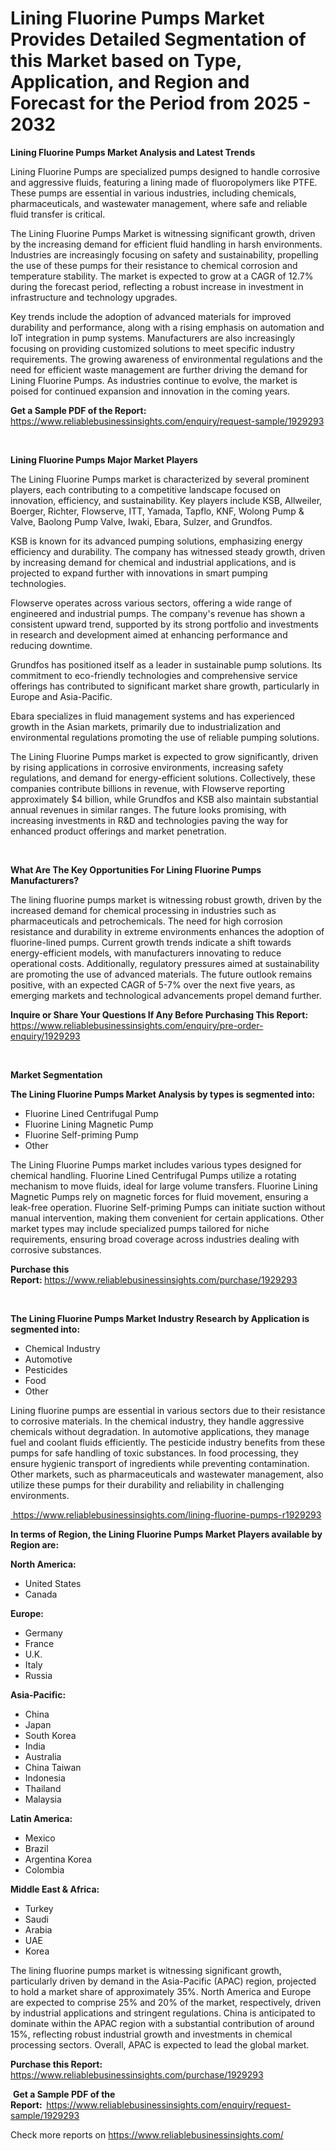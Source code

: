 <p><h1>Lining Fluorine Pumps Market Provides Detailed Segmentation of this Market based on Type, Application, and Region and Forecast for the Period from 2025 - 2032</h1></p><p><strong>Lining Fluorine Pumps Market Analysis and Latest Trends</strong></p>
<p><p>Lining Fluorine Pumps are specialized pumps designed to handle corrosive and aggressive fluids, featuring a lining made of fluoropolymers like PTFE. These pumps are essential in various industries, including chemicals, pharmaceuticals, and wastewater management, where safe and reliable fluid transfer is critical.</p><p>The Lining Fluorine Pumps Market is witnessing significant growth, driven by the increasing demand for efficient fluid handling in harsh environments. Industries are increasingly focusing on safety and sustainability, propelling the use of these pumps for their resistance to chemical corrosion and temperature stability. The market is expected to grow at a CAGR of 12.7% during the forecast period, reflecting a robust increase in investment in infrastructure and technology upgrades.</p><p>Key trends include the adoption of advanced materials for improved durability and performance, along with a rising emphasis on automation and IoT integration in pump systems. Manufacturers are also increasingly focusing on providing customized solutions to meet specific industry requirements. The growing awareness of environmental regulations and the need for efficient waste management are further driving the demand for Lining Fluorine Pumps. As industries continue to evolve, the market is poised for continued expansion and innovation in the coming years.</p></p>
<p><strong>Get a Sample PDF of the Report:&nbsp;</strong> <a href="https://www.reliablebusinessinsights.com/enquiry/request-sample/1929293?utm_campaign=101&utm_medium=2&utm_source=Github&utm_content=ia&utm_term=16012025&utm_id=lining-fluorine-pumps">https://www.reliablebusinessinsights.com/enquiry/request-sample/1929293</a></p>
<p>&nbsp;</p>
<p><strong>Lining Fluorine Pumps Major Market Players</strong></p>
<p><p>The Lining Fluorine Pumps market is characterized by several prominent players, each contributing to a competitive landscape focused on innovation, efficiency, and sustainability. Key players include KSB, Allweiler, Boerger, Richter, Flowserve, ITT, Yamada, Tapflo, KNF, Wolong Pump & Valve, Baolong Pump Valve, Iwaki, Ebara, Sulzer, and Grundfos. </p><p>KSB is known for its advanced pumping solutions, emphasizing energy efficiency and durability. The company has witnessed steady growth, driven by increasing demand for chemical and industrial applications, and is projected to expand further with innovations in smart pumping technologies. </p><p>Flowserve operates across various sectors, offering a wide range of engineered and industrial pumps. The company's revenue has shown a consistent upward trend, supported by its strong portfolio and investments in research and development aimed at enhancing performance and reducing downtime.</p><p>Grundfos has positioned itself as a leader in sustainable pump solutions. Its commitment to eco-friendly technologies and comprehensive service offerings has contributed to significant market share growth, particularly in Europe and Asia-Pacific. </p><p>Ebara specializes in fluid management systems and has experienced growth in the Asian markets, primarily due to industrialization and environmental regulations promoting the use of reliable pumping solutions.</p><p>The Lining Fluorine Pumps market is expected to grow significantly, driven by rising applications in corrosive environments, increasing safety regulations, and demand for energy-efficient solutions. Collectively, these companies contribute billions in revenue, with Flowserve reporting approximately $4 billion, while Grundfos and KSB also maintain substantial annual revenues in similar ranges. The future looks promising, with increasing investments in R&D and technologies paving the way for enhanced product offerings and market penetration.</p></p>
<p>&nbsp;</p>
<p><strong>What Are The Key Opportunities For Lining Fluorine Pumps Manufacturers?</strong></p>
<p><p>The lining fluorine pumps market is witnessing robust growth, driven by the increased demand for chemical processing in industries such as pharmaceuticals and petrochemicals. The need for high corrosion resistance and durability in extreme environments enhances the adoption of fluorine-lined pumps. Current growth trends indicate a shift towards energy-efficient models, with manufacturers innovating to reduce operational costs. Additionally, regulatory pressures aimed at sustainability are promoting the use of advanced materials. The future outlook remains positive, with an expected CAGR of 5-7% over the next five years, as emerging markets and technological advancements propel demand further.</p></p>
<p><strong>Inquire or Share Your Questions If Any Before Purchasing This Report:</strong> <a href="https://www.reliablebusinessinsights.com/enquiry/pre-order-enquiry/1929293?utm_campaign=101&utm_medium=2&utm_source=Github&utm_content=ia&utm_term=16012025&utm_id=lining-fluorine-pumps">https://www.reliablebusinessinsights.com/enquiry/pre-order-enquiry/1929293</a></p>
<p>&nbsp;</p>
<p><strong>Market Segmentation</strong></p>
<p><strong>The Lining Fluorine Pumps Market Analysis by types is segmented into:</strong></p>
<p><ul><li>Fluorine Lined Centrifugal Pump</li><li>Fluorine Lining Magnetic Pump</li><li>Fluorine Self-priming Pump</li><li>Other</li></ul></p>
<p><p>The Lining Fluorine Pumps market includes various types designed for chemical handling. Fluorine Lined Centrifugal Pumps utilize a rotating mechanism to move fluids, ideal for large volume transfers. Fluorine Lining Magnetic Pumps rely on magnetic forces for fluid movement, ensuring a leak-free operation. Fluorine Self-priming Pumps can initiate suction without manual intervention, making them convenient for certain applications. Other market types may include specialized pumps tailored for niche requirements, ensuring broad coverage across industries dealing with corrosive substances.</p></p>
<p><strong>Purchase this Report:&nbsp;</strong><a href="https://www.reliablebusinessinsights.com/purchase/1929293?utm_campaign=101&utm_medium=2&utm_source=Github&utm_content=ia&utm_term=16012025&utm_id=lining-fluorine-pumps">https://www.reliablebusinessinsights.com/purchase/1929293</a></p>
<p>&nbsp;</p>
<p><strong>The Lining Fluorine Pumps Market Industry Research by Application is segmented into:</strong></p>
<p><ul><li>Chemical Industry</li><li>Automotive</li><li>Pesticides</li><li>Food</li><li>Other</li></ul></p>
<p><p>Lining fluorine pumps are essential in various sectors due to their resistance to corrosive materials. In the chemical industry, they handle aggressive chemicals without degradation. In automotive applications, they manage fuel and coolant fluids efficiently. The pesticide industry benefits from these pumps for safe handling of toxic substances. In food processing, they ensure hygienic transport of ingredients while preventing contamination. Other markets, such as pharmaceuticals and wastewater management, also utilize these pumps for their durability and reliability in challenging environments.</p></p>
<p><a href="https://www.reliablebusinessinsights.com/lining-fluorine-pumps-r1929293?utm_campaign=101&utm_medium=2&utm_source=Github&utm_content=ia&utm_term=16012025&utm_id=lining-fluorine-pumps">&nbsp;https://www.reliablebusinessinsights.com/lining-fluorine-pumps-r1929293</a></p>
<p><strong>In terms of Region, the Lining Fluorine Pumps Market Players available by Region are:</strong></p>
<p>
    <p> <strong> North America: </strong>
        <ul>
            <li>United States</li>
            <li>Canada</li>
        </ul>
        </p> 
    <p> <strong> Europe: </strong>
        <ul>
            <li>Germany</li>
            <li>France</li>
            <li>U.K.</li>
            <li>Italy</li>
            <li>Russia</li>
        </ul>
        </p> 
    <p> <strong> Asia-Pacific: </strong>
        <ul>
            <li>China</li>
            <li>Japan</li>
            <li>South Korea</li>
            <li>India</li>
            <li>Australia</li>
            <li>China Taiwan</li>
            <li>Indonesia</li>
            <li>Thailand</li>
            <li>Malaysia</li>
        </ul>
        </p> 
    <p> <strong> Latin America: </strong>
        <ul>
            <li>Mexico</li>
            <li>Brazil</li>
            <li>Argentina Korea</li>
            <li>Colombia</li>
        </ul>
        </p> 
    <p> <strong> Middle East & Africa: </strong>
        <ul>
            <li>Turkey</li>
            <li>Saudi</li>
            <li>Arabia</li>
            <li>UAE</li>
            <li>Korea</li>
        </ul>
    </p>
    </p>
<p><p>The lining fluorine pumps market is witnessing significant growth, particularly driven by demand in the Asia-Pacific (APAC) region, projected to hold a market share of approximately 35%. North America and Europe are expected to comprise 25% and 20% of the market, respectively, driven by industrial applications and stringent regulations. China is anticipated to dominate within the APAC region with a substantial contribution of around 15%, reflecting robust industrial growth and investments in chemical processing sectors. Overall, APAC is expected to lead the global market.</p></p>
<p><strong>Purchase this Report: </strong><a href="https://www.reliablebusinessinsights.com/purchase/1929293?utm_campaign=101&utm_medium=2&utm_source=Github&utm_content=ia&utm_term=16012025&utm_id=lining-fluorine-pumps">https://www.reliablebusinessinsights.com/purchase/1929293</a></p>
<p>&nbsp;<strong>Get a Sample PDF of the Report:&nbsp;&nbsp;</strong><a href="https://www.reliablebusinessinsights.com/enquiry/request-sample/1929293?utm_campaign=101&utm_medium=2&utm_source=Github&utm_content=ia&utm_term=16012025&utm_id=lining-fluorine-pumps">https://www.reliablebusinessinsights.com/enquiry/request-sample/1929293</a></p>
<p><strong></strong></p>
<p>Check more reports on <a href="https://www.reliablebusinessinsights.com/?utm_campaign=101&utm_medium=2&utm_source=Github&utm_content=ia&utm_term=16012025&utm_id=lining-fluorine-pumps">https://www.reliablebusinessinsights.com/</a></p>
